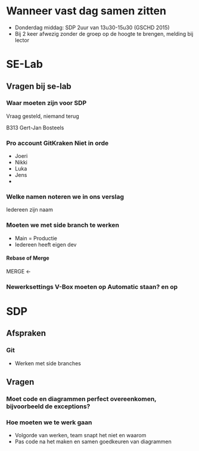 


# Wanneer vast dag samen zitten

- Donderdag middag: SDP 2uur van 13u30-15u30 (GSCHD 2015)
- Bij 2 keer afwezig zonder de groep op de hoogte te brengen, melding bij lector


# SE-Lab
## Vragen bij se-lab

### Waar moeten zijn voor SDP

Vraag gesteld, niemand terug

B313
Gert-Jan Bosteels
### Pro account GitKraken Niet in orde
- Joeri
- Nikki
- Luka
- Jens
- 
### Welke namen noteren we in ons verslag

Iedereen zijn naam
### Moeten we met side branch te werken

- Main = Productie
- Iedereen heeft eigen dev

#### Rebase of Merge

MERGE <-


### Newerksettings V-Box moeten op Automatic staan? en op



# SDP

## Afspraken

### Git

- Werken met side branches

## Vragen

### Moet code en diagrammen perfect overeenkomen, bijvoorbeeld de exceptions?

### Hoe moeten we te werk gaan
- Volgorde van werken, team snapt het niet en waarom
- Pas code na het maken en samen goedkeuren van diagrammen

